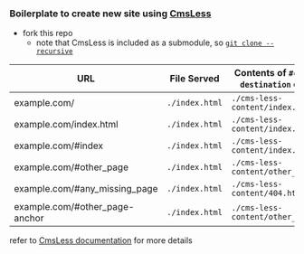 ### Boilerplate to create new site using [CmsLess](https://github.com/alexanderbird/cms-less)

* fork this repo
  * note that CmsLess is included as a submodule, so [`git clone --recursive`](http://stackoverflow.com/questions/3796927/how-to-git-clone-including-submodules/4438292#4438292)

|URL|File Served|Contents of `#cms-less-destination` element|
|---|-----------|-------------------------------------------|
|example.com/|`./index.html`|`./cms-less-content/index.html`|
|example.com/index.html|`./index.html`|`./cms-less-content/index.html`|
|example.com/#index|`./index.html`|`./cms-less-content/index.html`|
|example.com/#other_page|`./index.html`|`./cms-less-content/other_page.html`|
|example.com/#any_missing_page|`./index.html`|`./cms-less-content/404.html`|
|example.com/#other_page-anchor|`./index.html`|`./cms-less-content/other_page.html`|

refer to [CmsLess documentation](https://github.com/alexanderbird/cms-less) for more details
